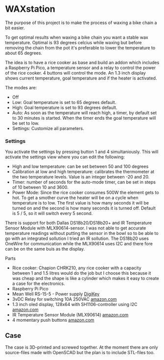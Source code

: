 # WAXstation

The purpose of this project is to make the process of waxing a bike chain a bit easier.

To get optimal results when waxing a bike chain you want a stable wax temperature. 
Optimal is 93 degrees celcius while waxing but before removing the chain 
from the pot it's preferable to lower the temperature to about 65 degrees.


The idea is to have a rice cooker as base and build an addon which includes 
a Raspberry Pi Pico, a temperature sensor and a relay to control the power of the rice cooker.
4 buttons will control the mode.
An 1.3 inch display shows current temperature, goal temperature and if the heater is activated.

The modes are:
- Off
- Low: Goal temperature is set to 65 degrees default.
- High: Goal temperature is set to 93 degrees default.
- Auto: As soon as the temperature will reach high, a timer, by default set to 30 minutes is started.
  When the timer ends the goal temperature will be set to low.
- Settings: Customize all parameters.


### Settings
You activate the settings by pressing button 1 and 4 simultaniously.
This will activate the settings view where you can edit the following:
- High and low temperature: can be set between 50 and 100 degrees
- Calibration at low and high temperature: calibrates the thermometer at 
  the two temperature levels. Value is an integer between -20 and 20.
- Timer: number of seconds for the auto-mode timer, can be set in steps of 10 between 10 and 3600.
- Power Mode: Since the rice cooker consumes 500W the element gets to hot. To get a smother curve 
  the heater will be on a cycle when temperature is to low. The first value is how many seconds it will be turned on and the second is how many seconds it is turned off.
  Default is 5 / 5, so it will switch every 5 second.

There is support for both Dallas DS18b20/DS18b20+ and IR Temperature Sensor Module with MLX90614-sensor. I was not able to get accurate temperature 
readings without putting the sensor in the bowl so to be able to go with an integrated sollution I tried an IR sollution. The DS18b20 uses OneWire for communication 
while the MLX90614 uses I2C and there fore can be on the same buis as the display.

Parts
- Rice cooker: Chapion CHRK210, any rice cooker with a capacity between 1 and 1.5 litres would do the job but I choose 
  this because it was cheap and the shape is like a cylinder which makes it easy to create a case for the electronics.
- Raspberry Pi Pico
- Mean Well RS-15-5 - Power supply [DigiKey](https://www.digikey.se/product-detail/sv/mean-well-usa-inc/RS-15-5/1866-4133-ND/7706168)
- 3vDC Relay for switching 10A 250VAC [amazon.com](https://www.amazon.com/3V-Relay-Module-Optocoupler-Development/dp/B01M0E6SQM/ref=sr_1_1_sspa?crid=1S9NN9JLTOM72&dchild=1&keywords=3v+relay&qid=1633087068&sprefix=3v+rela%2Caps%2C230&sr=8-1-spons&psc=1&spLa=ZW5jcnlwdGVkUXVhbGlmaWVyPUFOUUswQzJVWVJERk4mZW5jcnlwdGVkSWQ9QTA1NDQxOTkyWkI3Wk9aQ0lBM1hZJmVuY3J5cHRlZEFkSWQ9QTA1NTM5OTQ2MTFYWFQ3NDc2TVYmd2lkZ2V0TmFtZT1zcF9hdGYmYWN0aW9uPWNsaWNrUmVkaXJlY3QmZG9Ob3RMb2dDbGljaz10cnVl)
- 1.3 inch oled display, 128x64 with SH1106-controller using I2C [amazon.com](https://www.amazon.com/HiLetgo-Serial-SSH1106-Display-Arduino/dp/B01MRR4LVE/ref=sr_1_8?dchild=1&keywords=1.3+inch+oled+SH1106&qid=1633087004&sr=8-8)
- IR Temperature Sensor Module (MLX90614) [amazon.com](https://www.amazon.com/MLX90614ESF-Non-Contact-Infrared-Temperature-Arduino/dp/B07YZVDWWB/ref=sr_1_4?dchild=1&keywords=MLX90614&qid=1633084887&sr=8-4)
- 4 momentary push buttons [amazon.com](https://www.amazon.com/Uxcell-a11111400ux0132-Momentary-Tactile-Button/dp/B0090VQLDK/ref=sr_1_43?dchild=1&keywords=momentary+pcb+button+12x12&qid=1633085737&sr=8-43)


## Case
The case is 3D-printed and screwed together. At the moment there are only source-files 
made with OpenSCAD but the plan is to include STL-files too.
